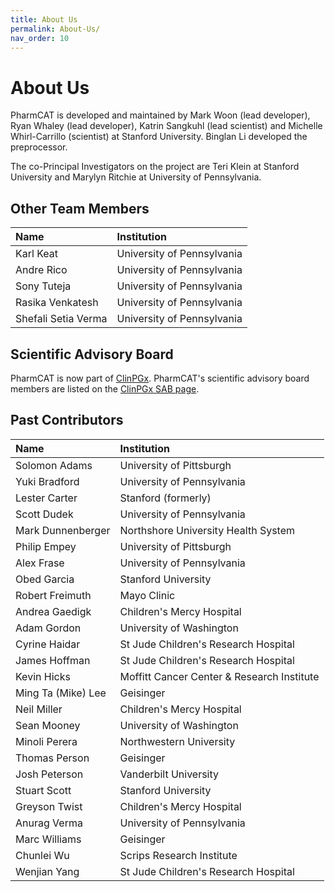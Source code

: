 ```yaml
---
title: About Us
permalink: About-Us/
nav_order: 10
---
```

# About Us

PharmCAT is developed and maintained by Mark Woon (lead developer), Ryan Whaley (lead developer),
Katrin Sangkuhl (lead scientist) and Michelle Whirl-Carrillo (scientist) at Stanford University.
Binglan Li developed the preprocessor.

The co-Principal Investigators on the project are Teri Klein at Stanford University and Marylyn Ritchie at University of
Pennsylvania.


## Other Team Members

| Name                    | Institution                |
|:------------------------|:---------------------------|
| Karl Keat               | University of Pennsylvania |
| Andre Rico              | University of Pennsylvania |
| Sony Tuteja             | University of Pennsylvania |
| Rasika Venkatesh        | University of Pennsylvania |
| Shefali Setia Verma     | University of Pennsylvania |


## Scientific Advisory Board

PharmCAT is now part of [ClinPGx](https://clinpgx.org).  PharmCAT's scientific advisory board members are listed on the
[ClinPGx SAB page](https://www.clinpgx.org/page/sab).


## Past Contributors

| Name               | Institution                                |
|:-------------------|:-------------------------------------------|
| Solomon Adams      | University of Pittsburgh                   |
| Yuki Bradford      | University of Pennsylvania                 |
| Lester Carter      | Stanford (formerly)                        |
| Scott Dudek        | University of Pennsylvania                 |
| Mark Dunnenberger  | Northshore University Health System        |
| Philip Empey       | University of Pittsburgh                   |
| Alex Frase         | University of Pennsylvania                 |
| Obed Garcia        | Stanford University                        |
| Robert Freimuth    | Mayo Clinic                                |
| Andrea Gaedigk     | Children's Mercy Hospital                  |
| Adam Gordon        | University of Washington                   |
| Cyrine Haidar      | St Jude Children's Research Hospital       |
| James Hoffman      | St Jude Children's Research Hospital       |
| Kevin Hicks        | Moffitt Cancer Center & Research Institute |
| Ming Ta (Mike) Lee | Geisinger                                  |
| Neil Miller        | Children's Mercy Hospital                  |
| Sean Mooney        | University of Washington                   |
| Minoli Perera      | Northwestern University                    |
| Thomas Person      | Geisinger                                  |
| Josh Peterson      | Vanderbilt University                      |
| Stuart Scott       | Stanford University                        |
| Greyson Twist      | Children's Mercy Hospital                  |
| Anurag Verma       | University of Pennsylvania                 |
| Marc Williams      | Geisinger                                  |
| Chunlei Wu         | Scrips Research Institute                  |
| Wenjian Yang       | St Jude Children's Research Hospital       |
